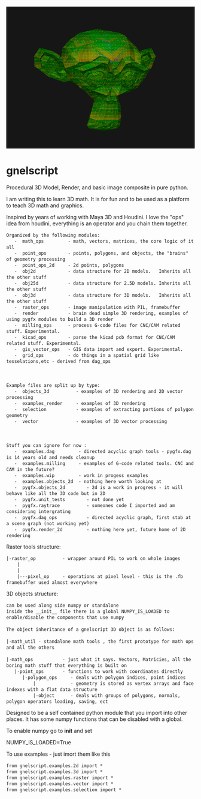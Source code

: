 ![alt text](https://github.com/keithlegg/gnelscript/blob/master/images/example/monkey_tex.png) 

# gnelscript


Procedural 3D Model, Render, and basic image composite in pure python. 

I am writing this to learn 3D math. It is for fun and to be used
as a platform to teach 3D math and graphics. 

Inspired by years of working with Maya 3D and Houdini. 
I love the "ops" idea from houdini, everything is an operator and
you chain them together.



    Organized by the following modules:
       -  math_ops         - math, vectors, matrices, the core logic of it all  
       -  point_ops        - points, polygons, and objects, the "brains" of geometry processing
       -  point_ops_2d     - 2d points, polygons
       -  obj2d            - data structure for 2D models.   Inherits all the other stuff  
       -  obj25d           - data structure for 2.5D models. Inherits all the other stuff  
       -  obj3d            - data structure for 3D models.   Inherits all the other stuff     
       -  raster_ops       - image manipulation with PIL, framebuffer  
       -  render           - brain dead simple 3D rendering, examples of using pygfx modules to build a 3D render  
       -  milling_ops      - process G-code files for CNC/CAM related stuff. Experimental. 
       -  kicad_ops        - parse the kicad pcb format for CNC/CAM related stuff. Experimental.
       -  gis_vector_ops   - GIS data import and export. Experimental.
       -  grid_ops         - do things in a spatial grid like tesselations,etc - derived from dag_ops 



    Example files are split up by type:
       -  objects_3d          - examples of 3D rendering and 2D vector processing 
       -  examples_render     - examples of 3D rendering 
       -  selection           - examples of extracting portions of polygon geometry  
       -  vector              - examples of 3D vector processing
    


    Stuff you can ignore for now :
       -  examples.dag         - directed acyclic graph tools - pygfx.dag is 14 years old and needs cleanup 
       -  examples.milling     - examples of G-code related tools. CNC and CAM in the future?
       -  examples.wip         - work in progess examples 
       -  examples.objects_2d  - nothing here worth looking at 
       -  pygfx.objects_2d        - 2d is a work in progress - it will behave like all the 3D code but in 2D 
       -  pygfx.unit_tests        - not done yet 
       -  pygfx.raytrace          - someones code I imported and am considering intergrating 
       -  pygfx.dag_ops           - directed acyclic graph, first stab at a scene graph (not working yet)
       -  pygfx.render_2d         - nothing here yet, future home of 2D rendering 



Raster tools structure:

    |-raster_op          - wrapper around PIL to work on whole images
        |                   
        |
        |---pixel_op     - operations at pixel level - this is the .fb framebuffer used almost everywhere



3D objects structure:

    can be used along side numpy or standalone
    inside the __init__ file there is a global NUMPY_IS_LOADED to enable/disable the components that use numpy 

    The object inheritance of a gnelscript 3D object is as follows:
    
    |-math_util - standalone math tools , the first prototype for math ops and all the others  

    |-math_ops           - just what it says. Vectors, Matricies, all the boring math stuff that everything is built on
       |-point_ops       - functions to work with coordinates directly
          |-polygon_ops     - deals with polygon indices, point indices 
              |             - geometry is stored as vertex arrays and face indexes with a flat data structure  
              |-object      - deals with groups of polygons, normals, polygon operators loading, saving, ect 
           
 

Designed to be a self contained python module that you import into other places.
It has some numpy functions that can be disabled with a global.



To enable numpy go to __init__ and set 

NUMPY_IS_LOADED=True


To use examples - just imort them like this 

    from gnelscript.examples.2d import *
    from gnelscript.examples.3d import *
    from gnelscript.examples.raster import *
    from gnelscript.examples.vector import *
    from gnelscript.examples.selection import *













